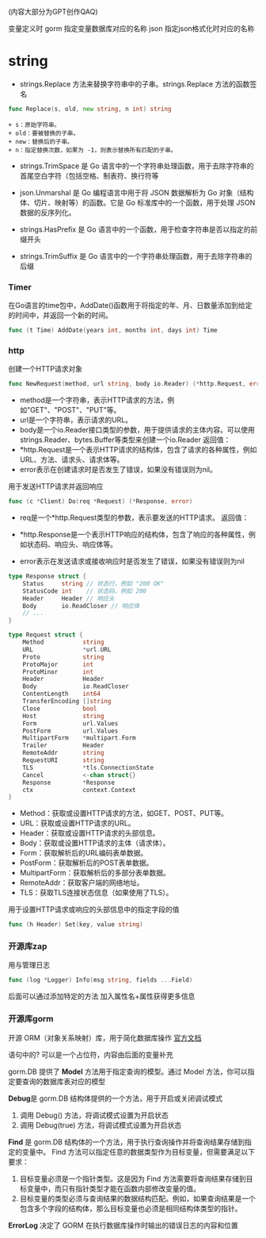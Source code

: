 (内容大部分为GPT创作QAQ)

变量定义时
gorm 指定变量数据库对应的名称
json 指定json格式化时对应的名称


# string
+ strings.Replace 方法来替换字符串中的子串。strings.Replace 方法的函数签名
```GO
func Replace(s, old, new string, n int) string
```
    + s：原始字符串。
    + old：要被替换的子串。
    + new：替换后的子串。
    + n：指定替换次数，如果为 -1，则表示替换所有匹配的子串。


+ strings.TrimSpace 是 Go 语言中的一个字符串处理函数，用于去除字符串的首尾空白字符（包括空格、制表符、换行符等

+ json.Unmarshal 是 Go 编程语言中用于将 JSON 数据解析为 Go 对象（结构体、切片、映射等）的函数。它是 Go 标准库中的一个函数，用于处理 JSON 数据的反序列化。

+ strings.HasPrefix 是 Go 语言中的一个函数，用于检查字符串是否以指定的前缀开头

+ strings.TrimSuffix 是 Go 语言中的一个字符串处理函数，用于去除字符串的后缀

### Timer
在Go语言的time包中，AddDate()函数用于将指定的年、月、日数量添加到给定的时间中，并返回一个新的时间。
```GO
func (t Time) AddDate(years int, months int, days int) Time
```

### http
创建一个HTTP请求对象
```GO
func NewRequest(method, url string, body io.Reader) (*http.Request, error)
```
+ method是一个字符串，表示HTTP请求的方法，例如"GET"、"POST"、"PUT"等。
+ url是一个字符串，表示请求的URL。
+ body是一个io.Reader接口类型的参数，用于提供请求的主体内容。可以使用strings.Reader、bytes.Buffer等类型来创建一个io.Reader
返回值：
+ *http.Request是一个表示HTTP请求的结构体，包含了请求的各种属性，例如URL、方法、请求头、请求体等。
+ error表示在创建请求时是否发生了错误，如果没有错误则为nil。

用于发送HTTP请求并返回响应
```GO
func (c *Client) Do(req *Request) (*Response, error)
```
+ req是一个*http.Request类型的参数，表示要发送的HTTP请求。
返回值：

+ *http.Response是一个表示HTTP响应的结构体，包含了响应的各种属性，例如状态码、响应头、响应体等。
+ error表示在发送请求或接收响应时是否发生了错误，如果没有错误则为nil

```GO
type Response struct {
    Status     string // 状态行，例如 "200 OK"
    StatusCode int    // 状态码，例如 200
    Header     Header // 响应头
    Body       io.ReadCloser // 响应体
    // ...
}
```

```GO
type Request struct {
    Method           string
    URL              *url.URL
    Proto            string
    ProtoMajor       int
    ProtoMinor       int
    Header           Header
    Body             io.ReadCloser
    ContentLength    int64
    TransferEncoding []string
    Close            bool
    Host             string
    Form             url.Values
    PostForm         url.Values
    MultipartForm    *multipart.Form
    Trailer          Header
    RemoteAddr       string
    RequestURI       string
    TLS              *tls.ConnectionState
    Cancel           <-chan struct{}
    Response         *Response
    ctx              context.Context
}
```
+ Method：获取或设置HTTP请求的方法，如GET、POST、PUT等。
+ URL：获取或设置HTTP请求的URL。
+ Header：获取或设置HTTP请求的头部信息。
+ Body：获取或设置HTTP请求的主体（请求体）。
+ Form：获取解析后的URL编码表单数据。
+ PostForm：获取解析后的POST表单数据。
+ MultipartForm：获取解析后的多部分表单数据。
+ RemoteAddr：获取客户端的网络地址。
+ TLS：获取TLS连接状态信息（如果使用了TLS）。

用于设置HTTP请求或响应的头部信息中的指定字段的值
```GO
func (h Header) Set(key, value string)
```

### 开源库zap
用与管理日志
```GO
func (log *Logger) Info(msg string, fields ...Field)
```
后面可以通过添加特定的方法 加入属性名+属性获得更多信息

### 开源库gorm
开源 ORM（对象关系映射）库，用于简化数据库操作
[官方文档](https://gorm.io/zh_CN/docs/index.html)

语句中的? 可以是一个占位符，内容由后面的变量补充

gorm.DB 提供了 **Model** 方法用于指定查询的模型。通过 Model 方法，你可以指定要查询的数据库表对应的模型

**Debug**是 gorm.DB 结构体提供的一个方法，用于开启或关闭调试模式
1. 调用 Debug() 方法，将调试模式设置为开启状态
2. 调用 Debug(true) 方法，将调试模式设置为开启状态

**Find** 是 gorm.DB 结构体的一个方法，用于执行查询操作并将查询结果存储到指定的变量中。
Find 方法可以指定任意的数据类型作为目标变量，但需要满足以下要求：
1. 目标变量必须是一个指针类型。这是因为 Find 方法需要将查询结果存储到目标变量中，而只有指针类型才能在函数内部修改变量的值。
2. 目标变量的类型必须与查询结果的数据结构匹配。例如，如果查询结果是一个包含多个字段的结构体，那么目标变量也必须是相同结构体类型的指针。

**ErrorLog** 决定了 GORM 在执行数据库操作时输出的错误日志的内容和位置
